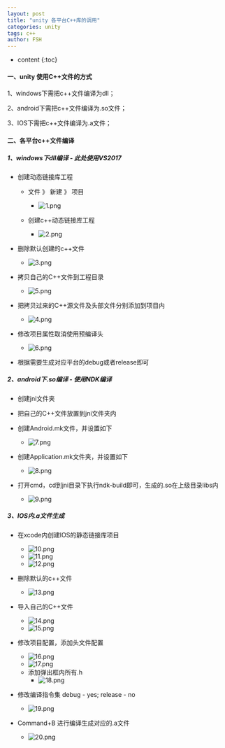 ```yaml
---
layout: post
title: "unity 各平台C++库的调用"
categories: unity
tags: c++
author: FSH
---
```


* content
{:toc}


#### 一、unity 使用C++文件的方式

1、windows下需把c++文件编译为dll；

2、android下需把c++文件编译为.so文件；

3、IOS下需把c++文件编译为.a文件；






#### 二、各平台c++文件编译

##### 1、windows下dll编译 - 此处使用VS2017

- 创建动态链接库工程
    - 文件 》 新建 》 项目
        - ![1.png](http://ww1.sinaimg.cn/large/006zwgbUly1ghltneb553j30fz01ddfq.jpg)

    - 创建c++动态链接库工程
        - ![2.png](http://ww1.sinaimg.cn/large/006zwgbUly1ghltr3n261j30nn0gtjsc.jpg)
    
- 删除默认创建的c++文件
    - ![3.png](http://ww1.sinaimg.cn/large/006zwgbUly1ghlts9rzi9j307m09eq32.jpg)

- 拷贝自己的C++文件到工程目录
    - ![5.png](http://ww1.sinaimg.cn/large/006zwgbUly1ghltx91ax9j30fo07q3yv.jpg)

- 把拷贝过来的C++源文件及头部文件分别添加到项目内
    - ![4.png](http://ww1.sinaimg.cn/large/006zwgbUly1ghltzhmxqfj30n504g74t.jpg)

- 修改项目属性取消使用预编译头
    - ![6.png](http://ww1.sinaimg.cn/large/006zwgbUly1ghlu4gdfszj30ns0c5t91.jpg)

- 根据需要生成对应平台的debug或者release即可

##### 2、android下.so编译 - 使用NDK编译

- 创建jni文件夹
- 把自己的C++文件放置到jni文件夹内
- 创建Android.mk文件，并设置如下
    - ![7.png](http://ww1.sinaimg.cn/large/006zwgbUly1ghluaajrefj30ox0880t4.jpg)

- 创建Application.mk文件夹，并设置如下
    - ![8.png](http://ww1.sinaimg.cn/large/006zwgbUly1ghlubaq1g4j30ie072jrl.jpg)

- 打开cmd，cd到jni目录下执行ndk-build即可，生成的.so在上级目录libs内
    - ![9.png](http://ww1.sinaimg.cn/large/006zwgbUly1ghlucnssf1j30cq05rmx3.jpg)

##### 3、IOS内.a文件生成

- 在xcode内创建IOS的静态链接库项目
    - ![10.png](http://ww1.sinaimg.cn/large/006zwgbUly1ghluh3dllnj30c807nmy3.jpg)
    - ![11.png](http://ww1.sinaimg.cn/large/006zwgbUly1ghluhryk9hj30jk0dijs7.jpg)
    - ![12.png](http://ww1.sinaimg.cn/large/006zwgbUly1ghluiqii2jj30g80b3mxg.jpg)
    
- 删除默认的c++文件
    - ![13.png](http://ww1.sinaimg.cn/large/006zwgbUly1ghlujrtwumj308005aglj.jpg)
    
- 导入自己的C++文件
    - ![14.png](http://ww1.sinaimg.cn/large/006zwgbUly1ghlul7ywurj308z05vdg3.jpg)
    - ![15.png](http://ww1.sinaimg.cn/large/006zwgbUly1ghlum11wppj307903k3ye.jpg)

- 修改项目配置，添加头文件配置
    - ![16.png](http://ww1.sinaimg.cn/large/006zwgbUly1ghluosawgbj30nj06fmy1.jpg)
    - ![17.png](http://ww1.sinaimg.cn/large/006zwgbUly1ghlup9giu4j30nl0e00tc.jpg)
    - 添加弹出框内所有.h
        - ![18.png](http://ww1.sinaimg.cn/large/006zwgbUly1ghlupxuz0rj30ar0cdwep.jpg)

- 修改编译指令集 debug - yes; release - no
    - ![19.png](http://ww1.sinaimg.cn/large/006zwgbUly1ghluru5lcgj30ls08q3ze.jpg)

- Command+B 进行编译生成对应的.a文件
    - ![20.png](http://ww1.sinaimg.cn/large/006zwgbUly1ghlut3nbkbj307i06874a.jpg)